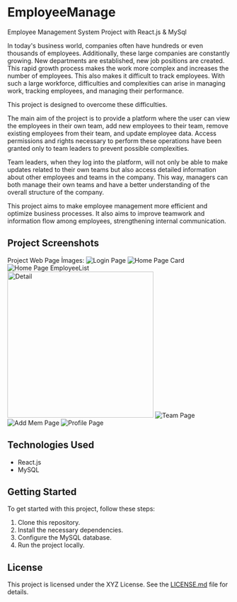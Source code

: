 # EmployeeManage
Employee Management System Project with React.js & MySql

In today's business world, companies often have hundreds or even thousands of employees. Additionally, these large companies are constantly growing. New departments are established, new job positions are created. This rapid growth process makes the work more complex and increases the number of employees. This also makes it difficult to track employees. With such a large workforce, difficulties and complexities can arise in managing work, tracking employees, and managing their performance.

This project is designed to overcome these difficulties.

The main aim of the project is to provide a platform where the user can view the employees in their own team, add new employees to their team, remove existing employees from their team, and update employee data. Access permissions and rights necessary to perform these operations have been granted only to team leaders to prevent possible complexities.

Team leaders, when they log into the platform, will not only be able to make updates related to their own teams but also access detailed information about other employees and teams in the company. This way, managers can both manage their own teams and have a better understanding of the overall structure of the company.

This project aims to make employee management more efficient and optimize business processes. It also aims to improve teamwork and information flow among employees, strengthening internal communication.

## Project Screenshots
Project Web Page İmages: 
![Login Page](https://github.com/iremSaral/EmployeeManage/raw/master/assets/92708146/6e19b69e-c795-4aa8-bbc3-ce169c7bb9a0.png)
![Home Page Card](https://github.com/iremSaral/EmployeeManage/assets/92708146/1dfb2e05-7b9a-4165-9735-9fc0654986cb)
![Home Page EmployeeList](https://github.com/iremSaral/EmployeeManage/assets/92708146/0040567e-77f4-4f66-b955-c3f4e07473bb)
<img width="330" alt="Detail" src="https://github.com/iremSaral/EmployeeManage/assets/92708146/8f6be39c-e72e-4e7e-8b61-7098e2fce717">
![Team Page](https://github.com/iremSaral/EmployeeManage/assets/92708146/2f327c29-299c-4bce-be44-7eb6aff3d986)
![Add Mem Page](https://github.com/iremSaral/EmployeeManage/assets/92708146/8e7aaecd-74f2-40d0-b004-7457de5871df)
![Profile Page](https://github.com/iremSaral/EmployeeManage/assets/92708146/2ee2f3d9-856b-449d-a71b-6a9808cf7dda)



## Technologies Used
- React.js
- MySQL

## Getting Started
To get started with this project, follow these steps:
1. Clone this repository.
2. Install the necessary dependencies.
3. Configure the MySQL database.
4. Run the project locally.

## License
This project is licensed under the XYZ License. See the [LICENSE.md](LICENSE.md) file for details.
